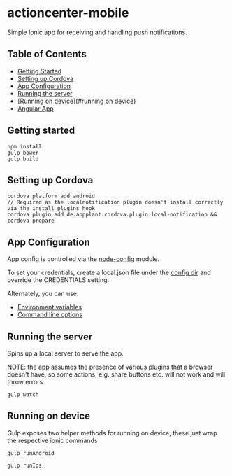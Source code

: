 actioncenter-mobile
============

Simple Ionic app for receiving and handling push notifications.

## Table of Contents

* [Getting Started](#getting-started)
* [Setting up Cordova](#setting-up-cordova)
* [App Configuration](#app-configuration)
* [Running the server](#running-the-server)
* [Running on device](#running on device)
* [Angular App](https://github.com/EFForg/actioncenter-mobile/blob/master/www/README.md)

## Getting started

```
npm install
gulp bower
gulp build
```

## Setting up Cordova

```
cordova platform add android
// Required as the localnotification plugin doesn't install correctly via the install_plugins hook
cordova plugin add de.appplant.cordova.plugin.local-notification && cordova prepare
```

## App Configuration

App config is controlled via the [node-config](https://github.com/lorenwest/node-config) module.

To set your credentials, create a local.json file under the [config dir](https://github.com/EFForg/actioncenter-mobile/tree/master/config) and override the CREDENTIALS setting.

Alternately, you can use:
* [Environment variables](https://github.com/lorenwest/node-config/wiki/Environment-Variables)
* [Command line options](https://github.com/lorenwest/node-config/wiki/Command-Line-Overrides)

## Running the server

Spins up a local server to serve the app.

NOTE: the app assumes the presence of various plugins that a browser doesn't have, so some actions, e.g. share buttons etc. will not work and will throw errors

```
gulp watch
```

## Running on device

Gulp exposes two helper methods for running on device, these just wrap the respective ionic commands

```
gulp runAndroid

gulp runIos
```
